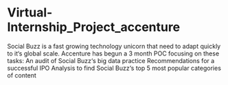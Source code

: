 # Virtual-Internship_Project_accenture
Social Buzz is a fast growing technology unicorn that need to adapt quickly to it‘s global scale. Accenture has begun a 3 month POC focusing on these tasks:    An audit of Social Buzz‘s big data practice Recommendations for a successful IPO Analysis to find Social Buzz‘s top 5 most popular categories of content 
